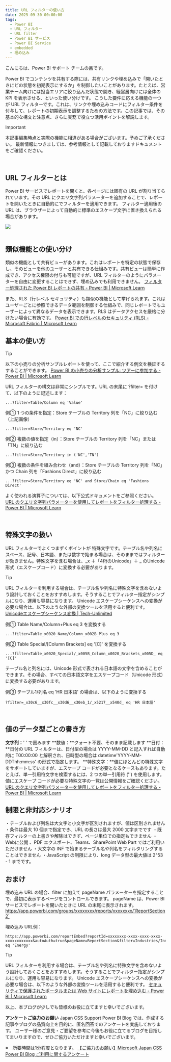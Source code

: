```yaml
---
title: URL フィルターの使い方 
date: 2025-09-30 00:00:00 
tags:
  - Power BI
  - URL フィルター
  - URL filter
  - Power BI サービス
  - Power BI Service
  - embedded
  - 埋め込み
---
```

こんにちは、Power BI サポート チームの呂です。

Power BI でコンテンツを共有する際には、共有リンクや埋め込みで「開いたときにどの状態を初期表示にするか」を制御したいことがあります。たとえば、営業チーム向けには担当エリアに絞り込んだ状態で開き、経営層向けには全体の KPI を表示させる、といった使い分けです。
こうした要件に応える機能の一つが URL フィルターです。これは、リンクや埋め込みコードにフィルター条件を付与して、レポートの初期表示を調整するための方法です。この記事では、その基本的な構文と注意点、さらに実務で役立つ活用ポイントを解説します。

<!-- more -->
> [!IMPORTANT]  
> 本記事編集時点と実際の機能に相違がある場合がございます。予めご了承ください。
> 最新情報につきましては、参考情報として記載しておりますドキュメントをご確認ください。

</br>

## URL フィルターとは 
Power BI サービスでレポートを開くと、各ページには固有の URL が割り当てられています。その URL にクエリ文字列パラメーターを追加することで、レポートを開いたときに自動的にでフィルターを適用できます。 
フィルター適用後の URL は、ブラウザーによって自動的に標準のエスケープ文字に置き換えられる場合があります。 
<div align="left">
<img src="Picture1.png">
</div>

</br>

## 類似機能との使い分け
類似の機能として共有ビューがあります。これはレポートを特定の状態で保存し、そのビューを他のユーザーと共有できる仕組みです。共有ビューは簡単に作成でき、アクセス権限の付与も可能ですが、URL フィルターのようにパラメーターを自由に変更することはできず、埋め込みでも利用できません。
[フィルター処理された Power BI レポートの共有 - Power BI | Microsoft Learn](https://learn.microsoft.com/ja-jp/power-bi/collaborate-share/service-share-reports)

また、RLS（行レベル セキュリティ）も類似の機能として挙げられます。これはユーザーごとに参照できるデータ範囲を制御する仕組みで、同じレポートでもユーザーによって異なるデータを表示できます。RLS はデータアクセスを厳格に分けたい場合に有効です。
[Power BI での行レベルのセキュリティ (RLS) - Microsoft Fabric | Microsoft Learn](https://learn.microsoft.com/ja-jp/fabric/security/service-admin-row-level-security)
</br>

## 基本の使い方
> [!TIP]
以下の小売りの分析サンプルレポートを使って、ここで紹介する例文を検証するすることができます。
[Power BI の小売りの分析サンプル: ツアーに参加する - Power BI | Microsoft Learn](https://learn.microsoft.com/ja-jp/power-bi/create-reports/sample-retail-analysis#get-the-built-in-sample-in-the-power-bi-service)

URL フィルターの構文は非常にシンプルです。URL の末尾に ?filter= を付けて、以下のように記述します：
```
...?filter=Table/Column eq 'Value'
```

例①	1 つの条件を指定：Store テーブルの Territory 列を「NC」に絞り込む（上記画像）
```
...?filter=Store/Territory eq 'NC'
```

例②	複数の値を指定（in）：Store テーブルの Territory 列を「NC」または「TN」に絞り込む
```
...?filter=Store/Territory in ('NC','TN')
```

例③	複数の条件を組み合わせ（and）：Store テーブルの Territory 列を「NC」かつ Chain 列を「Fashions Direct」に絞り込む
```
...?filter=Store/Territory eq 'NC' and Store/Chain eq 'Fashions Direct'
```

よく使われる演算子については、以下公式ドキュメントをご参照ください。
[URL のクエリ文字列パラメーターを使用してレポートをフィルター処理する - Power BI | Microsoft Learn](https://learn.microsoft.com/ja-jp/power-bi/collaborate-share/service-url-filters#operators)

</br>

## 特殊文字の扱い
URL フィルターでよくつまずくポイントが 特殊文字です。テーブル名や列名にスペース、記号、日本語、または数字で始まる場合は、そのままではフィルターが効きません。特殊文字を含む場合は、_x ＋「4桁のUnicode」＋ _ のUnicode 形式（エスケープコード）に変換する必要があります。

> [!TIP]
URL フィルターを利用する場合は、テーブル名や列名に特殊文字を含めないよう設計しておくことをおすすめします。そうすることでフィルター指定がシンプルになり、運用も容易になります。
Unicode エスケープシーケンスへの変換が必要な場合は、以下のような外部の変換ツールを活用すると便利です。
[Unicodeエスケープシーケンス変換 | Tech-Unlimited](https://tech-unlimited.com/escape-unicode.html)

例①	Table Name/Column+Plus eq 3 を変換する
```
...?filter=Table_x0020_Name/Column_x002B_Plus eq 3
```

例②	Table Special/[Column Brackets] eq '[C]' を変換する
```
...?filter=Table_x0020_Special/_x005B_Column_x0020_Brackets_x005D_ eq '[C]'
```

テーブル名と列名には、Unicode 形式で表される日本語の文字を含めることができます。その場合、すべての日本語文字をエスケープコード（Unicode 形式） に変換する必要があります。

例③	テーブル1/列名 eq 'HR 日本語' の場合は、以下のように変換する
```
?filter=_x30c6__x30fc__x30d6__x30eb_1/_x5217__x540d_ eq 'HR 日本語'
```
</br>

## 値のデータ型ごとの書き方
**文字列：**' ' で囲みます
**数値：**クォート不要、そのまま記載します
**日付：**日付の URL フィルターは、日付型の場合は YYYY-MM-DD と記入すれば自動的に T00:00:00 と解釈され、日時型の場合は datetime'YYYY-MM-DDThh:mm:ss' の形式で指定します。
**特殊文字：**値にほとんどの特殊文字をサポートしていますが、エスケープ コードが必要となるケースもあります。たとえば、単一引用符文字を検索するには、2 つの単一引用符 ('') を使用します。値にエスケープ コードが必要な特殊文字の一覧は公開情報をご確認ください。
[URL のクエリ文字列パラメーターを使用してレポートをフィルター処理する - Power BI | Microsoft Learn](https://learn.microsoft.com/ja-jp/power-bi/collaborate-share/service-url-filters#special-characters-in-values)
</br>

## 制限と非対応シナリオ
・テーブルおよび列名は大文字と小文字が区別されますが、値は区別されません
・条件は最大 10 個まで指定でき、URL の長さは最大 2000 文字までです
・既存フィルターの上書きや解除はできず、ページ単位での指定もできません
・Webに公開 、PDF エクスポート、Teams、SharePoint Web Part ではご利用いただけません
・大文字の INF で始まるテーブル名や列名をフィルタリングすることはできません
・JavaScript の制限により、long データ型の最大値は 2^53 - 1 までです。
</br>

## おまけ
埋め込み URL の場合、filter に加えて pageName パラメーターを指定することで、最初に表示するページをコントロールできます。
pageName は、Power BI サービスでレポートを開いたときに URL の末尾に表示されます。
https://app.powerbi.com/groups/xxxxxxxx/reports/xxxxxxxx/`ReportSection2`


埋め込み URL例：
```
https://app.powerbi.com/reportEmbed?reportId=xxxxxxxx-xxxx-xxxx-xxxx-xxxxxxxxxxxx&autoAuth=true&pageName=ReportSection&filter=Industries/Industry eq 'Energy'
```

> [!TIP]
URL フィルターを利用する場合は、テーブル名や列名に特殊文字を含めないよう設計しておくことをおすすめします。そうすることでフィルター指定がシンプルになり、運用も容易になります。
Unicode エスケープシーケンスへの変換が必要な場合は、以下のような外部の変換ツールを活用すると便利です。
[セキュリティで保護されたポータルまたは Web サイトにレポートを埋め込む - Power BI | Microsoft Learn](https://learn.microsoft.com/ja-jp/power-bi/collaborate-share/service-embed-secure#customize-your-embed-experience-by-using-url-settings)

以上、本ブログが少しでも皆様のお役に立てますと幸いでございます。
<br>

**アンケートご協力のお願い**
Japan CSS Support Power BI Blog では、作成する記事やブログの品質向上を目的に、匿名回答でのアンケートを実施しております。
ユーザー様のご意見・ご要望を参考に今後もお役に立てるブログを目指してまいりますので、ぜひご協力いただけますと幸いでございます。 

※　所要時間は1分程度となります。
[【ご協力のお願い】Microsoft Japan CSS Power BI Blog ご利用に関するアンケート](https://jpbap-sqlbi.github.io/blog/powerbi/pbi_blogsurvey2022/)